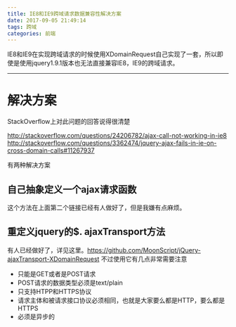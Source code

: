 ```yaml
---
title: IE8和IE9跨域请求数据兼容性解决方案
date: 2017-09-05 21:49:14
tags: 跨域
categories: 前端
---
```

IE8和IE9在实现跨域请求的时候使用XDomainRequest自己实现了一套，所以即使是使用jquery1.9.1版本也无法直接兼容IE8，IE9的跨域请求。
<!--more-->
------
# 解决方案

StackOverflow上对此问题的回答说得很清楚

<http://stackoverflow.com/questions/24206782/ajax-call-not-working-in-ie8>
<http://stackoverflow.com/questions/3362474/jquery-ajax-fails-in-ie-on-cross-domain-calls#11267937>

有两种解决方案

## 自己抽象定义一个ajax请求函数
这个方法在上面第二个链接已经有人做好了，但是我嫌有点麻烦。
## 重定义jquery的$. ajaxTransport方法
有人已经做好了，详见这里。<https://github.com/MoonScript/jQuery-ajaxTransport-XDomainRequest>
不过使用它有几点非常需要注意

- 只能是GET或者是POST请求
- POST请求的数据类型必须是text/plain
- 只支持HTPP和HTTPS协议
- 请求主体和被请求接口协议必须相同，也就是大家要么都是HTTP，要么都是HTTPS
- 必须是异步的
